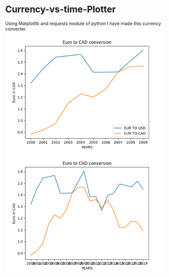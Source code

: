 # Currency-vs-time-Plotter
Using Matplotlib  and requests module of python I have made this currency converter.
![alt text](https://raw.githubusercontent.com/Kuldeep19842408/Currency-vs-time-Plotter/main/dhks.png)
![alt text](https://raw.githubusercontent.com/Kuldeep19842408/Currency-vs-time-Plotter/main/Plotting.png)

